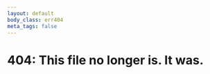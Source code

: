 ```yaml
---
layout: default
body_class: err404
meta_tags: false
---
```


# 404: This file no longer is.  It was.
